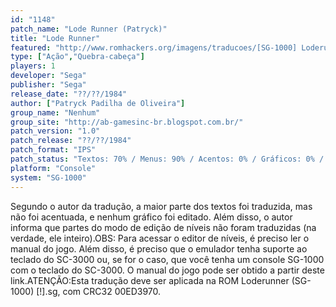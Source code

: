 ```yaml
---
id: "1148"
patch_name: "Lode Runner (Patryck)"
title: "Lode Runner"
featured: "http://www.romhackers.org/imagens/traducoes/[SG-1000] Loderunner - Patryck - 1.png"
type: ["Ação","Quebra-cabeça"]
players: 1
developer: "Sega"
publisher: "Sega"
release_date: "??/??/1984"
author: ["Patryck Padilha de Oliveira"]
group_name: "Nenhum"
group_site: "http://ab-gamesinc-br.blogspot.com.br/"
patch_version: "1.0"
patch_release: "??/??/1984"
patch_format: "IPS"
patch_status: "Textos: 70% / Menus: 90% / Acentos: 0% / Gráficos: 0% / Geral: 80%"
platform: "Console"
system: "SG-1000"
---
```


Segundo o autor da tradução, a maior parte dos textos foi traduzida, mas não foi acentuada, e nenhum gráfico foi editado. Além disso, o autor informa que partes do modo de edição de níveis não foram traduzidas (na verdade, ele inteiro).OBS: Para acessar o editor de níveis, é preciso ler o manual do jogo. Além disso, é preciso que o emulador tenha suporte ao teclado do SC-3000 ou, se for o caso, que você tenha um console SG-1000 com o teclado do SC-3000. O manual do jogo pode ser obtido a partir  deste link.ATENÇÃO:Esta tradução deve ser aplicada na ROM Loderunner (SG-1000) [!].sg, com CRC32 00ED3970.
